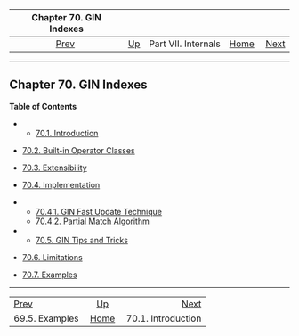 <!--?xml version="1.0" encoding="UTF-8" standalone="no"?-->

|             Chapter 70. GIN Indexes            |                                            |                     |                                                       |                                              |
| :--------------------------------------------: | :----------------------------------------- | :-----------------: | ----------------------------------------------------: | -------------------------------------------: |
| [Prev](spgist-examples.html "69.5. Examples")  | [Up](internals.html "Part VII. Internals") | Part VII. Internals | [Home](index.html "PostgreSQL 17devel Documentation") |  [Next](gin-intro.html "70.1. Introduction") |

***

## Chapter 70. GIN Indexes

**Table of Contents**

  * *   [70.1. Introduction](gin-intro.html)
  * [70.2. Built-in Operator Classes](gin-builtin-opclasses.html)
  * [70.3. Extensibility](gin-extensibility.html)
  * [70.4. Implementation](gin-implementation.html)

    <!---->

  * *   [70.4.1. GIN Fast Update Technique](gin-implementation.html#GIN-FAST-UPDATE)
    * [70.4.2. Partial Match Algorithm](gin-implementation.html#GIN-PARTIAL-MATCH)

  * *   [70.5. GIN Tips and Tricks](gin-tips.html)
  * [70.6. Limitations](gin-limit.html)
  * [70.7. Examples](gin-examples.html)

***

|                                                |                                                       |                                              |
| :--------------------------------------------- | :---------------------------------------------------: | -------------------------------------------: |
| [Prev](spgist-examples.html "69.5. Examples")  |       [Up](internals.html "Part VII. Internals")      |  [Next](gin-intro.html "70.1. Introduction") |
| 69.5. Examples                                 | [Home](index.html "PostgreSQL 17devel Documentation") |                           70.1. Introduction |
